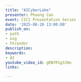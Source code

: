 ```yaml
---
title: "AICyberLake"
presenter: Phuong Cao
event: CICI Presentation Series
date: '2025-08-28 13:00:00'
publish_on:
- path
- osg
- htcondor
description: 
keywords:
- AI
youtube_video_id: gRN7R1g3JHo
links:

---
```

